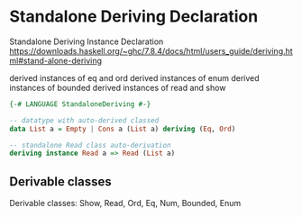 # Standalone Deriving Declaration

Standalone Deriving Instance Declaration
https://downloads.haskell.org/~ghc/7.8.4/docs/html/users_guide/deriving.html#stand-alone-deriving

derived instances of eq and ord
derived instances of enum
derived instances of bounded
derived instances of read and show

```hs
{-# LANGUAGE StandaloneDeriving #-}

-- datatype with auto-derived classed
data List a = Empty | Cons a (List a) deriving (Eq, Ord)

-- standalone Read class auto-derivation
deriving instance Read a => Read (List a)
```


## Derivable classes

Derivable classes: Show, Read, Ord, Eq, Num, Bounded, Enum
